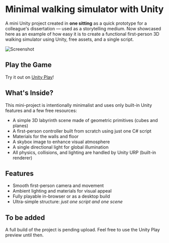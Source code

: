 # Minimal walking simulator with Unity

A mini Unity project created in **one sitting** as a quick prototype for a colleague's dissertation — used as a storytelling medium. Now showcased here as an example of how easy it is to create a functional first-person 3D walking simulator using Unity, free assets, and a single script.

![Screenshot](./theseuslabyrinth.png)

## Play the Game

Try it out on [Unity Play](https://play.unity.com/en/games/86aa24a4-12c2-4350-9c38-be35adc5188c/theseus-labyrinth)!

## What's Inside?

This mini-project is intentionally minimalist and uses only built-in Unity features and a few free resources:

- A simple 3D labyrinth scene made of geometric primitives (cubes and planes)
- A first-person controller built from scratch using just one C# script
- Materials for the walls and floor
- A skybox image to enhance visual atmosphere
- A single directional light for global illumination
- All physics, collisions, and lighting are handled by Unity URP (built-in renderer)

## Features

- Smooth first-person camera and movement
- Ambient lighting and materials for visual appeal
- Fully playable in-browser or as a desktop build
- Ultra-simple structure: _just one script and one scene_

## To be added

A full build of the project is pending upload. Feel free to use the Unity Play preview until then.
